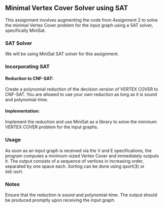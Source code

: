 ## Minimal Vertex Cover Solver using SAT
This assignment involves augmenting the code from Assignment 2 to solve the minimal Vertex Cover problem for the input graph using a SAT solver, specifically MiniSat.

### SAT Solver
We will be using MiniSat SAT solver for this assignment.

### Incorporating SAT
#### Reduction to CNF-SAT:
Create a polynomial reduction of the decision version of VERTEX COVER to CNF-SAT. You are allowed to use your own reduction as long as it is sound and polynomial-time.
#### Implementation:
Implement the reduction and use MiniSat as a library to solve the minimum VERTEX COVER problem for the input graphs.
### Usage
As soon as an input graph is received via the V and E specifications, the program computes a minimum-sized Vertex Cover and immediately outputs it.
The output consists of a sequence of vertices in increasing order, separated by one space each.
Sorting can be done using qsort(3) or std::sort.
### Notes
Ensure that the reduction is sound and polynomial-time.
The output should be produced promptly upon receiving the input graph.